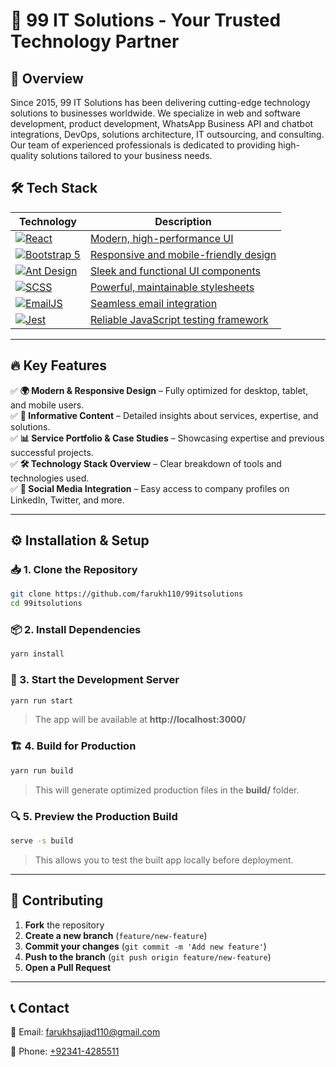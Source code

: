 # 🛒 99 IT Solutions - Your Trusted Technology Partner  

## 🚀 Overview  
Since 2015, 99 IT Solutions has been delivering cutting-edge technology solutions to businesses worldwide. We specialize in web and software development, product development, WhatsApp Business API and chatbot integrations, DevOps, solutions architecture, IT outsourcing, and consulting. Our team of experienced professionals is dedicated to providing high-quality solutions tailored to your business needs.

## 🛠️ Tech Stack  

| Technology | Description |
|------------|-------------|
| [![React](https://img.shields.io/badge/React-18-blue?logo=react&logoColor=white)](https://react.dev/) | [Modern, high-performance UI](https://react.dev/) |
| [![Bootstrap 5](https://img.shields.io/badge/Bootstrap-5-blueviolet?logo=bootstrap&logoColor=white)](https://getbootstrap.com/) | [Responsive and mobile-friendly design](https://getbootstrap.com/) |
| [![Ant Design](https://img.shields.io/badge/Ant%20Design-UI%20Components-1890ff?logo=ant-design&logoColor=white)](https://ant.design/) | [Sleek and functional UI components](https://ant.design/) |
| [![SCSS](https://img.shields.io/badge/SCSS-Styling-cc6699?logo=sass&logoColor=white)](https://sass-lang.com/) | [Powerful, maintainable stylesheets](https://sass-lang.com/) |
| [![EmailJS](https://img.shields.io/badge/EmailJS-Email%20Service-ff6c37?logo=maildotru&logoColor=white)](https://www.emailjs.com/) | [Seamless email integration](https://www.emailjs.com/) |
| [![Jest](https://img.shields.io/badge/Jest-Testing-C21325?logo=jest&logoColor=white)](https://jestjs.io/) | [Reliable JavaScript testing framework](https://jestjs.io/) |


---

## 🔥 Key Features  

✅ **🌍 Modern & Responsive Design** – Fully optimized for desktop, tablet, and mobile users.  
✅ **📖 Informative Content** – Detailed insights about services, expertise, and solutions.  
✅ **📊 Service Portfolio & Case Studies** – Showcasing expertise and previous successful projects.  
✅ **🛠️ Technology Stack Overview** – Clear breakdown of tools and technologies used.  
✅ **📱 Social Media Integration** – Easy access to company profiles on LinkedIn, Twitter, and more.  

---

## ⚙️ Installation & Setup  

### 📥 1. Clone the Repository  
```sh
git clone https://github.com/farukh110/99itsolutions
cd 99itsolutions
```

### 📦 2. Install Dependencies  
```sh
yarn install
```

### 🚀 3. Start the Development Server  
```sh
yarn run start
```
> The app will be available at **http://localhost:3000/**  

### 🏗️ 4. Build for Production  
```sh
yarn run build
```
> This will generate optimized production files in the **build/** folder.  

### 🔍 5. Preview the Production Build  
```sh
serve -s build
```
> This allows you to test the built app locally before deployment.  

---

## 🤝 Contributing  
1. **Fork** the repository  
2. **Create a new branch** (`feature/new-feature`)  
3. **Commit your changes** (`git commit -m 'Add new feature'`)  
4. **Push to the branch** (`git push origin feature/new-feature`)  
5. **Open a Pull Request**  

---

## 📞 Contact  
📧 Email: [farukhsajjad110@gmail.com](mailto:farukhsajjad110@gmail.com)  
<!-- 🌐 Website: [www.pnfpapers.com](https://www.pnfpapers.com)  -->
📱 Phone: [+92341-4285511](tel:+923414285511)